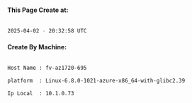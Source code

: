 
   
#### This Page Create at:

```bash

2025-04-02 - 20:32:58 UTC

```

#### Create By Machine:

```bash

Host Name : fv-az1720-695

platform  : Linux-6.8.0-1021-azure-x86_64-with-glibc2.39

Ip Local  : 10.1.0.73

```

